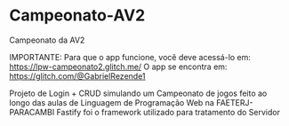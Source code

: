 # Campeonato-AV2
Campeonato da AV2

IMPORTANTE: Para que o app funcione, você deve acessá-lo em: https://lpw-campeonato2.glitch.me/
O app se encontra em: https://glitch.com/@GabrielRezende1

Projeto de Login + CRUD simulando um Campeonato de jogos feito ao longo das aulas de Linguagem de Programação Web na FAETERJ-PARACAMBI
Fastify foi o framework utilizado para tratamento do Servidor

